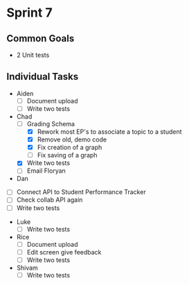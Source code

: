 # Sprint 7

## Common Goals

- 2 Unit tests

## Individual Tasks

- Aiden
  - [ ] Document upload
  - [ ] Write two tests
- Chad
  - [ ] Grading Schema
    - [x] Rework most EP's to associate a topic to a student
    - [x] Remove old, demo code
    - [x] Fix creation of a graph
    - [ ] Fix saving of a graph
  - [x] Write two tests
  - [ ] Email Floryan
 - Dan
  - [ ] Connect API to Student Performance Tracker
  - [ ] Check collab API again
  - [ ] Write two tests
- Luke
  - [ ] Write two tests
- Rice
  - [ ] Document upload
  - [ ] Edit screen give feedback
  - [ ] Write two tests
- Shivam
  - [ ] Write two tests
